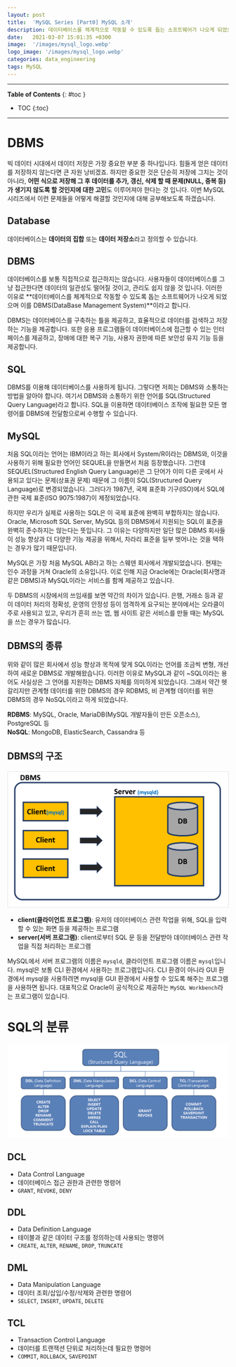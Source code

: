 ```yaml
---
layout: post
title:  'MySQL Series [Part0] MySQL 소개'
description: 데이터베이스를 체계적으로 작동할 수 있도록 돕는 소프트웨어가 나오게 되었으며 이를 DBMS라고 한다
date:   2021-03-07 15:01:35 +0300
image:  '/images/mysql_logo.webp'
logo_image: '/images/mysql_logo.webp'
categories: data_engineering
tags: MySQL
---
```


---
**Table of Contents**
{: #toc }
*  TOC
{:toc}

---

# DBMS  
빅 데이터 시대에서 데이터 저장은 가장 중요한 부분 중 하나입니다. 힘들게 얻은 데이터를 저장하지 않는다면 큰 자원 낭비겠죠. 하지만 중요한 것은 단순히 저장에 그치는 것이 아니라, **어떤 식으로 저장해 그 후 데이터를 추가, 갱신, 삭제 할 때 문제(NULL, 중복 등)가 생기지 않도록 할 것인지에 대한 고민**도 이루어져야 한다는 것 입니다. 이번 MySQL 시리즈에서 이런 문제들을 어떻게 해결할 것인지에 대해 공부해보도록 하겠습니다.  

## Database
데이터베이스는 **데이터의 집합** 또는 **데이터 저장소**라고 정의할 수 있습니다.  

## DBMS
데이터베이스를 보통 직접적으로 접근하지는 않습니다. 사용자들이 데이터베이스를 그냥 접근한다면 데이터의 일관성도 떨어질 것이고, 관리도 쉽지 않을 것 입니다. 이러한 이유로 **데이터베이스를 체계적으로 작동할 수 있도록 돕는 소프트웨어가 나오게 되었으며 이를 DBMS(DataBase Management System)**이라고 합니다.  

DBMS는 데이터베이스를 구축하는 틀을 제공하고, 효율적으로 데이터를 검색하고 저장하는 기능을 제공합니다. 또한 응용 프로그램들이 데이터베이스에 접근할 수 있는 인터페이스를 제공하고, 장애에 대한 복구 기능, 사용자 권한에 따른 보안성 유지 기능 등을 제공합니다.  

## SQL
DBMS를 이용해 데이터베이스를 사용하게 됩니다. 그렇다면 저희는 DBMS와 소통하는 방법을 알아야 합니다. 여기서 DBMS와 소통하기 위한 언어를 SQL(Structured Query Language)라고 합니다. SQL을 이용하면 데이터베이스 조작에 필요한 모든 명령어를 DBMS에 전달함으로써 수행할 수 있습니다.  

## MySQL  
처음 SQL이라는 언어는 IBM이라고 하는 회사에서 System/R이라는 DBMS와, 이것을 사용하기 위해 필요한 언어인 SEQUEL을 만들면서 처음 등장했습니다. 그런데 SEQUEL(Structured English Query Language)은 그 단어가 이미 다른 곳에서 사용되고 있다는 문제(상표권 문제) 때문에 그 이름이 SQL(Structured Query Language)로 변경되었습니다. 그러다가 1987년, 국제 표준화 기구(ISO)에서 SQL에 관한 국제 표준(ISO 9075:1987)이 제정되었습니다.  

하지만 우리가 실제로 사용하는 SQL은 이 국제 표준에 완벽히 부합하지는 않습니다. Oracle, Microsoft SQL Server, MySQL 등의 DBMS에서 지원되는 SQL이 표준을 완벽히 준수하지는 않는다는 뜻입니다. 그 이유는 다양하지만 일단 많은 DBMS 회사들이 성능 향상과 더 다양한 기능 제공을 위해서, 차라리 표준을 일부 벗어나는 것을 택하는 경우가 많기 때문입니다.  

MySQL은 가장 처음 MySQL AB라고 하는 스웨덴 회사에서 개발되었습니다. 현재는 인수 과정을 거쳐 Oracle의 소유입니다. 이로 인해 지금 Oracle에는 Oracle(회사명과 같은 DBMS)과 MySQL이라는 서비스를 함께 제공하고 있습니다.  

두 DBMS의 시장에서의 쓰임새를 보면 약간의 차이가 있습니다. 은행, 거래소 등과 같이 데이터 처리의 정확성, 운영의 안정성 등이 엄격하게 요구되는 분야에서는 오라클이 주로 사용되고 있고, 우리가 흔히 쓰는 앱, 웹 사이트 같은 서비스를 만들 때는 MySQL을 쓰는 경우가 많습니다.  

## DBMS의 종류  
위와 같이 많은 회사에서 성능 향상과 목적에 맞게 SQL이라는 언어를 조금씩 변형, 개선하여 새로운 DBMS로 개발해왔습니다. 이러한 이유로 MySQL과 같이 ~SQL이라는 용어도 사실상은 그 언어를 지원하는 DBMS 자체를 의미하게 되었습니다. 그래서 약간 헷갈리지만 관계형 데이터를 위한 DBMS의 경우 RDBMS, 비 관계형 데이터를 위한 DBMS의 경우 NoSQL이라고 하게 되었습니다.  

**RDBMS**: MySQL, Oracle, MariaDB(MySQL 개발자들이 만든 오픈소스), PostgreSQL 등  
**NoSQL**: MongoDB, ElasticSearch, Cassandra 등

## DBMS의 구조  

![](/images/mysql_1.png)  

- **client(클라이언트 프로그램)**: 유저의 데이터베이스 관련 작업을 위해, SQL을 입력할 수 있는 화면 등을 제공하는 프로그램  
- **server(서버 프로그램)**: client로부터 SQL 문 등을 전달받아 데이터베이스 관련 작업을 직접 처리하는 프로그램

MySQL에서 서버 프로그램의 이름은 `mysqld`, 클라이언트 프로그램 이름은 `mysql`입니다. mysql은 보통 CLI 환경에서 사용하는 프로그램입니다. CLI 환경이 아니라 GUI 환경에서 mysql을 사용하려면 mysql을 GUI 환경에서 사용할 수 있도록 해주는 프로그램을 사용하면 됩니다. 대표적으로 Oracle이 공식적으로 제공하는 `MySQL Workbench`라는 프로그램이 있습니다. 

# SQL의 분류

![](/images/sql_category.png)

## DCL

- Data Control Language
- 데이터베이스 접근 권한과 관련한 명령어
- `GRANT`, `REVOKE`, `DENY`

## DDL

- Data Definition Language
- 테이블과 같은 데이터 구조를 정의하는데 사용되는 명령어
- `CREATE`, `ALTER`, `RENAME`, `DROP`, `TRUNCATE`

## DML

- Data Manipulation Language
- 데이터 조회/삽입/수정/삭제와 관련한 명령어
- `SELECT`, `INSERT`, `UPDATE`, `DELETE`

## TCL

- Transaction Control Language
- 데이터를 트랜잭션 단위로 처리하는데 필요한 명령어
- `COMMIT`, `ROLLBACK`, `SAVEPOINT`
